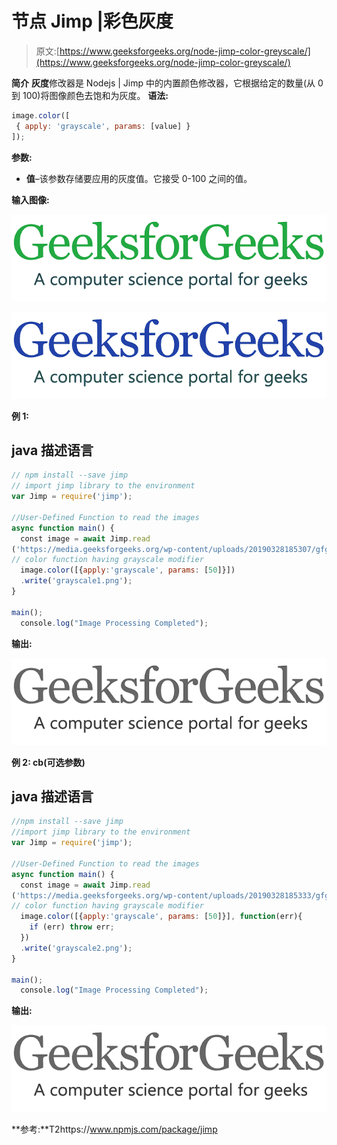 # 节点 Jimp |彩色灰度

> 原文:[https://www.geeksforgeeks.org/node-jimp-color-greyscale/](https://www.geeksforgeeks.org/node-jimp-color-greyscale/)

**简介**
**灰度**修改器是 Nodejs | Jimp 中的内置颜色修改器，它根据给定的数量(从 0 到 100)将图像颜色去饱和为灰度。
**语法:**

```js
image.color([
 { apply: 'grayscale', params: [value] }
]);
```

**参数:**

*   **值**–该参数存储要应用的灰度值。它接受 0-100 之间的值。

**输入图像:**

![](img/11d75a22300d1eaf21322ef1a88a13d0.png)

![](img/290a52d70280cfd5211f5083f062f10e.png)

**例 1:**

## java 描述语言

```js
// npm install --save jimp
// import jimp library to the environment
var Jimp = require('jimp');

//User-Defined Function to read the images
async function main() {
  const image = await Jimp.read
('https://media.geeksforgeeks.org/wp-content/uploads/20190328185307/gfg28.png');
// color function having grayscale modifier
  image.color([{apply:'grayscale', params: [50]}])
  .write('grayscale1.png');
}

main();
  console.log("Image Processing Completed");
```

**输出:**

![](img/b642009c77f12171ee29412e635fc9b9.png)

**例 2: cb(可选参数)**

## java 描述语言

```js
//npm install --save jimp
//import jimp library to the environment
var Jimp = require('jimp');

//User-Defined Function to read the images
async function main() {
  const image = await Jimp.read
('https://media.geeksforgeeks.org/wp-content/uploads/20190328185333/gfg111.png');
// color function having grayscale modifier
  image.color([{apply:'grayscale', params: [50]}], function(err){
    if (err) throw err;
  })
  .write('grayscale2.png');
}

main();
  console.log("Image Processing Completed");
```

**输出:**

![](img/6486eff30e81d4c9bc73175231193a63.png)

**参考:**T2https://www.npmjs.com/package/jimp